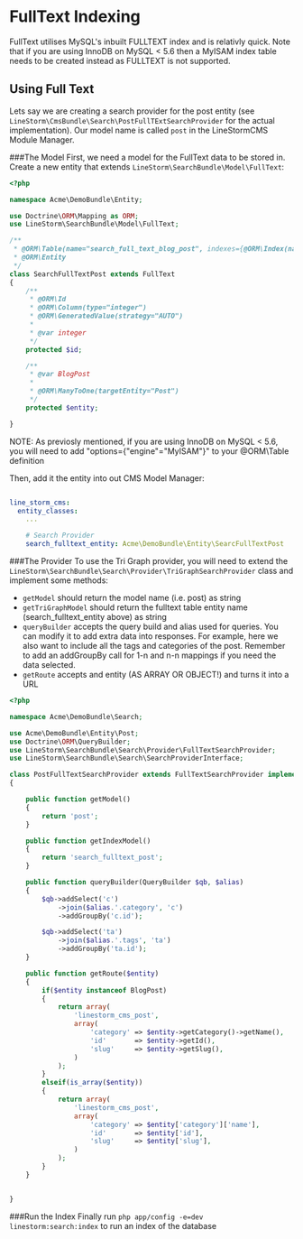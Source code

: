FullText Indexing
==================

FullText utilises MySQL's inbuilt FULLTEXT index and is relativly quick. Note that if you are using InnoDB on MySQL <
5.6 then a MyISAM index table needs to be created instead as FULLTEXT is not supported.

Using Full Text
---------------

Lets say we are creating a search provider for the post entity (see `LineStorm\CmsBundle\Search\PostFullTExtSearchProvider`
for the actual implementation). Our model name is called `post` in the LineStormCMS Module Manager.

###The Model
First, we need a model for the FullText data to be stored in. Create a new entity that extends
`LineStorm\SearchBundle\Model\FullText`:

```php
<?php

namespace Acme\DemoBundle\Entity;

use Doctrine\ORM\Mapping as ORM;
use LineStorm\SearchBundle\Model\FullText;

/**
 * @ORM\Table(name="search_full_text_blog_post", indexes={@ORM\Index(name="text_idx", columns={"text"})} )
 * @ORM\Entity
 */
class SearchFullTextPost extends FullText
{
    /**
     * @ORM\Id
     * @ORM\Column(type="integer")
     * @ORM\GeneratedValue(strategy="AUTO")
     *
     * @var integer
     */
    protected $id;

    /**
     * @var BlogPost
     *
     * @ORM\ManyToOne(targetEntity="Post")
     */
    protected $entity;

}
```

NOTE: As previosly mentioned, if you are using InnoDB on MySQL < 5.6, you will need to add "options={"engine"="MyISAM"}"
to your @ORM\Table definition

Then, add it the entity into out CMS Model Manager:
```yml

line_storm_cms:
  entity_classes:
    ...

    # Search Provider
    search_fulltext_entity: Acme\DemoBundle\Entity\SearcFullTextPost
```

###The Provider
To use the Tri Graph provider, you will need to extend the `LineStorm\SearchBundle\Search\Provider\TriGraphSearchProvider`
class and implement some methods:

* `getModel` should return the model name (i.e. post) as string
* `getTriGraphModel` should return the fulltext table entity name (search_fulltext_entity above) as string
* `queryBuilder` accepts the query build and alias used for queries. You can modify it to add extra data into responses.
  For example, here we also want to include all the tags and categories of the post. Remember to add an addGroupBy call
  for 1-n and n-n mappings if you need the data selected.
* `getRoute` accepts and entity (AS ARRAY OR OBJECT!) and turns it into a URL

```php
<?php

namespace Acme\DemoBundle\Search;

use Acme\DemoBundle\Entity\Post;
use Doctrine\ORM\QueryBuilder;
use LineStorm\SearchBundle\Search\Provider\FullTextSearchProvider;
use LineStorm\SearchBundle\Search\SearchProviderInterface;

class PostFullTextSearchProvider extends FullTextSearchProvider implements SearchProviderInterface
{

    public function getModel()
    {
        return 'post';
    }

    public function getIndexModel()
    {
        return 'search_fulltext_post';
    }

    public function queryBuilder(QueryBuilder $qb, $alias)
    {
        $qb->addSelect('c')
            ->join($alias.'.category', 'c')
            ->addGroupBy('c.id');

        $qb->addSelect('ta')
            ->join($alias.'.tags', 'ta')
            ->addGroupBy('ta.id');
    }

    public function getRoute($entity)
    {
        if($entity instanceof BlogPost)
        {
            return array(
                'linestorm_cms_post',
                array(
                    'category' => $entity->getCategory()->getName(),
                    'id'       => $entity->getId(),
                    'slug'     => $entity->getSlug(),
                )
            );
        }
        elseif(is_array($entity))
        {
            return array(
                'linestorm_cms_post',
                array(
                    'category' => $entity['category']['name'],
                    'id'       => $entity['id'],
                    'slug'     => $entity['slug'],
                )
            );
        }
    }


}
```

###Run the Index
Finally run `php app/config -e=dev linestorm:search:index` to run an index of the database
